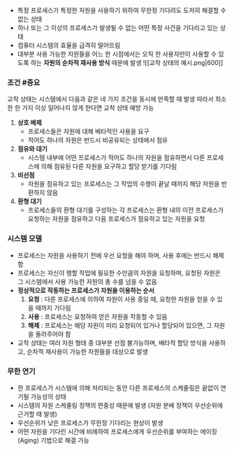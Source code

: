 - 특정 프로세스가 특정한 자원을 사용하기 위하여 무한정 기다려도 도저히 해결할 수 없는 상태
- 하나 또는 그 이상의 프로세스가 발생될 수 없는 어떤 특정 사건을 기다리고 있는 상태
- 컴퓨터 시스템의 효율을 급격히 떨어뜨림
- 대부분 사용 가능한 자원들을 어느 한 시점에서는 오직 한 사용자만이 사용할 수 있도록 하는 **자원의 순차적 재사용 방식** 때문에 발생
![[교착 상태의 예시.png|600]]

### 조건 #중요
교착 상태는 시스템에서 다음과 같은 네 가지 조건을 동시에 만족할 때 발생
따라서 최소한 한 가지 이상 일어나지 않게 한다면 교착 상태 예방 가능
1. **상호 배제**
	- 프로세스들은 자원에 대해 배타적인 사용을 요구
	- 적어도 하나의 자원은 반드시 비공유되는 상태에서 점유
2. **점유와 대기**
	- 시스템 내부에 어떤 프로세스가 적어도 하나의 자원을 점유하면서 다른 프로세스에 의해 점유된 다른 자원을 요구하고 할당 받기를 기다림
3. **비선점**
	- 자원을 점유하고 있는 프로세스는 그 작업의 수행이 끝날 때까지 해당 자원을 반환하지 않음
4. **환형 대기**
	- 프로세스들의 환형 대기를 구성하는 각 프로세스는 환형 내의 이전 프로세스가 요청하는 자원을 점유하고 다음 프로세스가 점유하고 있는 자원을 요청

### 시스템 모델
- 프로세스는 자원을 사용하기 전에 우선 요청을 해야 하며, 사용 후에는 반드시 해제함
- 프로세스는 자신이 행할 작업에 필요한 수만큼의 자원을 요청하며, 요청된 자원은 그 시스템에서 사용 가능한 자원의 총 수를 넘을 수 없음
- **정상적으로 작동하는 프로세스가 자원을 이용하는 순서**
	1. **요청** : 다른 프로세스에 의하여 자원이 사용 중일 때, 요청한 자원을 얻을 수 있을 때까지 기다림
	2. **사용** : 프로세스는 요청하여 얻은 자원을 작동할 수 있음
	3. **해제** : 프로세스는 해당 자원이 미리 요청되어 있거나 할당되어 있으면, 그 자원을 돌려주어야 함
- 교착 상태는 여러 자원 형태 중 대부분 선점 불가능하며, 배타적 할당 방식을 사용하고, 순차적 재사용이 가능한 자원들을 대상으로 발생

### 무한 연기
- 한 프로세스가 시스템에 의해 처리되는 동안 다른 프로세스의 스케줄링은 끝없이 연기될 가능성의 상태
- 시스템의 자원 스케줄링 정책의 편중성 때문에 발생 (자원 분배 정책이 우선순위에 근거할 때 발생)
- 우선순위가 낮은 프로세스가 무한정 기다리는 현상이 발생
- 어떤 자원을 기다린 시간에 비례하여 프로세스에게 우선순위를 부여하는 에이징(Aging) 기법으로 해결 가능